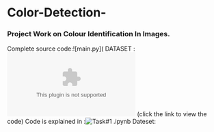 # Color-Detection-
### Project Work on Colour Identification In Images.
Complete source code:![main.py](
DATASET : ![colors.csv](https://github.com/SNEHA-NANDAKUMAR19/Color-Detection-/blob/fde52572eb3ba4c4a5b04f31caf21ad8939d1234/colors.csv)
(click the link to view the code)
Code is explained in :![Task#1 .ipynb](https://github.com/SNEHA-NANDAKUMAR19/Color-Detection-/blob/00dddd82c0409e5286a16c31884eb368738ac12f/Task%231%20.ipynb)
Dateset:

